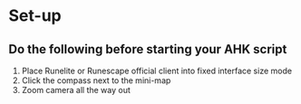 # Set-up

## Do the following before starting your AHK script

1. Place Runelite or Runescape official client into fixed interface size mode
2. Click the compass next to the mini-map
3. Zoom camera all the way out
